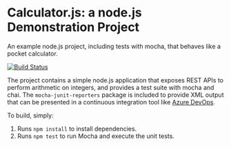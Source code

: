 Calculator.js: a node.js Demonstration Project
==============================================
An example node.js project, including tests with mocha, that behaves like
a pocket calculator.

[![Build Status](https://dev.azure.com/zkov007Test/Integrating%20External%20Source%20Control%20with%20Azure%20Pipelines/_apis/build/status/zkov007Lab.calculator?branchName=master)](https://dev.azure.com/zkov007Test/Integrating%20External%20Source%20Control%20with%20Azure%20Pipelines/_build/latest?definitionId=22&branchName=master)

The project contains a simple node.js application that exposes REST APIs
to perform arithmetic on integers, and provides a test suite with mocha
and chai.  The `mocha-junit-reporters` package is included to provide XML
output that can be presented in a continuous integration tool like
[Azure DevOps](https://azure.com/devops).

To build, simply:

1. Runs `npm install` to install dependencies.
2. Runs `npm test` to run Mocha and execute the unit tests.

